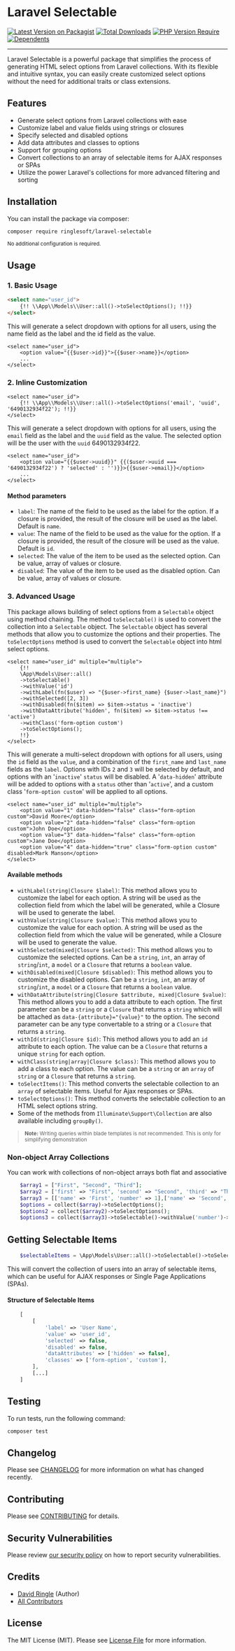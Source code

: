 # Laravel Selectable
[![Latest Version on Packagist](https://img.shields.io/packagist/v/ringlesoft/laravel-selectable.svg)](https://packagist.org/packages/ringlesoft/laravel-selectable)
[![Total Downloads](https://img.shields.io/packagist/dt/ringlesoft/laravel-selectable.svg)](https://packagist.org/packages/ringlesoft/laravel-selectable)
[![PHP Version Require](https://poser.pugx.org/ringlesoft/laravel-selectable/require/php)](https://packagist.org/ringlesoft/laravel-selectable)
[![Dependents](https://poser.pugx.org/ringlesoft/laravel-selectable/dependents)](https://packagist.org/packages/ringlesoft/laravel-selectable)
***

Laravel Selectable is a powerful package that simplifies the process of generating HTML select options from Laravel
collections. With its flexible and intuitive syntax, you can easily create customized select options without the need
for
additional traits or class extensions.

## Features

- Generate select options from Laravel collections with ease
- Customize label and value fields using strings or closures
- Specify selected and disabled options
- Add data attributes and classes to options
- Support for grouping options
- Convert collections to an array of selectable items for AJAX responses or SPAs
- Utilize the power Laravel's collections for more advanced filtering and sorting

## Installation

You can install the package via composer:

```bash
composer require ringlesoft/laravel-selectable
```

<small> No additional configuration is required.</small>

## Usage

### 1. Basic Usage

```html
<select name="user_id">
    {!! \\App\\Models\\User::all()->toSelectOptions(); !!}}
</select>
```

This will generate a select dropdown with options for all users, using the name field as the label and the id field as
the value.

```bladehtml
<select name="user_id">
    <option value="{{$user->id}}">{{$user->name}}</option>
    ...
</select>
```

### 2. Inline Customization

```bladehtml
<select name="user_id">
    {!! \\App\\Models\\User::all()->toSelectOptions('email', 'uuid', '6490132934f22'); !!}}
</select>
```

This will generate a select dropdown with options for all users, using the `email` field as the label and the `uuid`
field
as the value. The selected option will be the user with the `uuid` 6490132934f22.

```bladehtml
<select name="user_id">
    <option value="{{$user->uuid}}" {{($user->uuid === '6490132934f22') ? 'selected' : '')}}>{{$user->email}}</option>
    ...
</select>
```

#### Method parameters

- `label`: The name of the field to be used as the label for the option. If a closure is provided, the result of the
  closure will be used as the label. Default is `name`.
- `value`: The name of the field to be used as the value for the option. If a closure is provided, the result of the
  closure will be used as the value. Default is `id`.
- `selected`: The value of the item to be used as the selected option. Can be value, array of values or closure.
- `disabled`: The value of the item to be used as the disabled option. Can be value, array of values or closure.

### 3. Advanced Usage

This package allows building of select options from a `Selectable` object using method chaining.
The method `toSelectable()` is used to convert the collection into a `Selectable` object. The `Selectable` object has
several methods that allow you to customize the options and their properties. The `toSelectOptions` method is used to
convert the `Selectable` object into html select options.

```bladehtml
<select name="user_id" multiple="multiple">
    {!!
    \App\Models\User::all()
    ->toSelectable()
    ->withValue('id')
    ->withLabel(fn($user) => "{$user->first_name} {$user->last_name}")
    ->withSelected([2, 3])
    ->withDisabled(fn($item) => $item->status = 'inactive')
    ->withDataAttribute('hidden', fn($item) => $item->status !== 'active')
    ->withClass('form-option custom')
    ->toSelectOptions();
    !!}
</select>
```

This will generate a multi-select dropdown with options for all users, using the `id` field as the `value`, and a
combination of the `first_name` and `last_name` fields as the `label`. Options with IDs `2` and `3` will be selected by
default,
and options with an '`inactive`' `status` will be disabled. A '`data-hidden`' attribute will be added to options with
a `status`
other than '`active`', and a custom class '`form-option custom`' will be applied to all options.

```bladehtml
<select name="user_id" multiple="multiple">
    <option value="1" data-hidden="false" class="form-option custom">David Moore</option>
    <option value="2" data-hidden="false" class="form-option custom">John Doe</option>
    <option value="3" data-hidden="false" class="form-option custom">Jane Doe</option>
    <option value="4" data-hidden="true" class="form-option custom" disabled>Mark Manson</option>
</select>
```

#### Available methods

- `withLabel(string|Closure $label)`: This method allows you to customize the label for each option. A string will be
  used as the collection field from which the label will be generated, while a Closure will be used to generate the
  label.
- `withValue(string|Closure $value)`: This method allows you to customize the value for each option. A string will be
  used as the collection field from which the value will be generated, while a Closure will be used to generate the
  value.
- `withSelected(mixed|Closure $selected)`: This method allows you to customize the selected options. Can be
  a `string`, `int`, an array of `string`/`int`, a `model` or a `Closure` that returns a `boolean` value.
- `withDisabled(mixed|Closure $disabled)`: This method allows you to customize the disabled options. Can be
  a `string`, `int`, an array of `string`/`int`, a `model` or a `Closure` that returns a `boolean` value.
- `withDataAttribute(string|Closure $attribute, mixed|Closure $value)`: This method allows you to add a data attribute to each
  option. The first parameter can be a `string` or a `Closure` that returns a `string` which will be attached as `data-{attribute}="{value}"` to the option. The second parameter can be any type convertable to a string or a `Closure` that returns a `string`.
- `withId(string|Closure $id)`: This method allows you to add an `id` attribute to each option. The value can be a `Closure` that returns a unique `string` for each option.
- `withClass(string|array|Closure $class)`: This method allows you to add a class to each option. The value can be a `string` or an `array` of `string` or a `Closure` that returns a `string`.
- `toSelectItems()`: This method converts the selectable collection to an `array` of selectable items. Useful for Ajax
  responses or SPAs.
- `toSelectOptions()`: This method converts the selectable collection to an HTML select options string.
- Some of the methods from `Illuminate\Support\Collection` are also available including `groupBy()`.

> <small><strong>Note:</strong> Writing queries within blade templates is not recommended. This is only for simplifying
> demonstration</small>

### Non-object Array Collections
You can work with collections of non-object arrays both flat and associative
```php
    $array1 = ["First", "Second", "Third"];
    $array2 = ['first' => "First", 'second' => "Second", 'third' => "Third"];
    $array3 = [['name' => 'First', 'number' => 1],['name' => 'Second', 'number' => 2],['name' => 'Third', 'number' => 3]];
    $options = collect($array)->toSelectOptions();
    $options2 = collect($array2)->toSelectOptions();
    $options3 = collect($array3)->toSelectable()->withValue('number')->toSelectOptions();
```


##  Getting Selectable Items
```php
    $selectableItems = \App\Models\User::all()->toSelectable()->toSelectItems();
```
This will convert the collection of users into an array of selectable items, which can be useful for AJAX responses or
Single Page Applications (SPAs).

#### Structure of Selectable Items
```php
    [
        [
            'label' => 'User Name',
            'value' => 'user_id',
            'selected' => false,
            'disabled' => false,
            'dataAttributes' => ['hidden' => false],
            'classes' => ['form-option', 'custom'],
        ],
        [...]
    ]
```


## Testing
To run tests, run the following command:
```bash
composer test
```

## Changelog

Please see [CHANGELOG](CHANGELOG.md) for more information on what has changed recently.

## Contributing

Please see [CONTRIBUTING](CONTRIBUTING.md) for details.

## Security Vulnerabilities

Please review [our security policy](../../security/policy) on how to report security vulnerabilities.

## Credits

- [David Ringle](https://github.com/ringunger) (Author)
- [All Contributors](../../contributors)

## License

The MIT License (MIT). Please see [License File](LICENSE.md) for more information.
